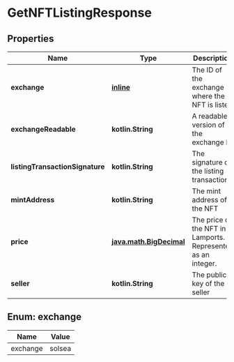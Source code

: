 
# GetNFTListingResponse

## Properties
Name | Type | Description | Notes
------------ | ------------- | ------------- | -------------
**exchange** | [**inline**](#Exchange) | The ID of the exchange where the NFT is listed  |  [optional]
**exchangeReadable** | **kotlin.String** | A readable version of the exchange ID  |  [optional]
**listingTransactionSignature** | **kotlin.String** | The signature of the listing transaction  |  [optional]
**mintAddress** | **kotlin.String** | The mint address of the NFT  |  [optional]
**price** | [**java.math.BigDecimal**](java.math.BigDecimal.md) | The price of the NFT in Lamports. Represented as an integer. |  [optional]
**seller** | **kotlin.String** | The public key of the seller |  [optional]


<a name="Exchange"></a>
## Enum: exchange
Name | Value
---- | -----
exchange | solsea



